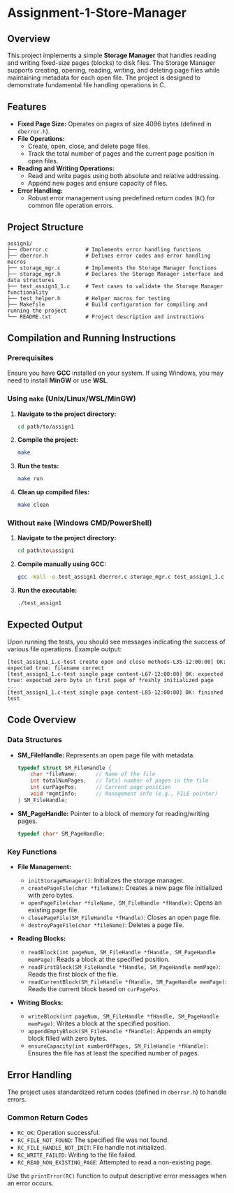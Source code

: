 # Assignment-1-Store-Manager

## Overview
This project implements a simple **Storage Manager** that handles reading and writing fixed-size pages (blocks) to disk files. The Storage Manager supports creating, opening, reading, writing, and deleting page files while maintaining metadata for each open file. The project is designed to demonstrate fundamental file handling operations in C.

## Features
- **Fixed Page Size:** Operates on pages of size 4096 bytes (defined in `dberror.h`).
- **File Operations:**
  - Create, open, close, and delete page files.
  - Track the total number of pages and the current page position in open files.
- **Reading and Writing Operations:**
  - Read and write pages using both absolute and relative addressing.
  - Append new pages and ensure capacity of files.
- **Error Handling:**
  - Robust error management using predefined return codes (`RC`) for common file operation errors.

## Project Structure

```
assign1/
├── dberror.c            # Implements error handling functions
├── dberror.h            # Defines error codes and error handling macros
├── storage_mgr.c        # Implements the Storage Manager functions
├── storage_mgr.h        # Declares the Storage Manager interface and data structures
├── test_assign1_1.c     # Test cases to validate the Storage Manager functionality
├── test_helper.h        # Helper macros for testing
├── Makefile             # Build configuration for compiling and running the project
└── README.txt           # Project description and instructions
```

## Compilation and Running Instructions

### Prerequisites
Ensure you have **GCC** installed on your system. If using Windows, you may need to install **MinGW** or use **WSL**.

### Using `make` (Unix/Linux/WSL/MinGW)
1. **Navigate to the project directory:**
   ```bash
   cd path/to/assign1
   ```
2. **Compile the project:**
   ```bash
   make
   ```
3. **Run the tests:**
   ```bash
   make run
   ```
4. **Clean up compiled files:**
   ```bash
   make clean
   ```

### Without `make` (Windows CMD/PowerShell)
1. **Navigate to the project directory:**
   ```bash
   cd path\to\assign1
   ```
2. **Compile manually using GCC:**
   ```bash
   gcc -Wall -o test_assign1 dberror.c storage_mgr.c test_assign1_1.c
   ```
3. **Run the executable:**
   ```bash
   ./test_assign1
   ```

## Expected Output
Upon running the tests, you should see messages indicating the success of various file operations. Example output:

```
[test_assign1_1.c-test create open and close methods-L35-12:00:00] OK: expected true: filename correct
[test_assign1_1.c-test single page content-L67-12:00:00] OK: expected true: expected zero byte in first page of freshly initialized page
...
[test_assign1_1.c-test single page content-L85-12:00:00] OK: finished test
```

## Code Overview

### Data Structures
- **SM_FileHandle:** Represents an open page file with metadata.
  ```c
  typedef struct SM_FileHandle {
      char *fileName;      // Name of the file
      int totalNumPages;   // Total number of pages in the file
      int curPagePos;      // Current page position
      void *mgmtInfo;      // Management info (e.g., FILE pointer)
  } SM_FileHandle;
  ```

- **SM_PageHandle:** Pointer to a block of memory for reading/writing pages.
  ```c
  typedef char* SM_PageHandle;
  ```

### Key Functions
- **File Management:**
  - `initStorageManager()`: Initializes the storage manager.
  - `createPageFile(char *fileName)`: Creates a new page file initialized with zero bytes.
  - `openPageFile(char *fileName, SM_FileHandle *fHandle)`: Opens an existing page file.
  - `closePageFile(SM_FileHandle *fHandle)`: Closes an open page file.
  - `destroyPageFile(char *fileName)`: Deletes a page file.

- **Reading Blocks:**
  - `readBlock(int pageNum, SM_FileHandle *fHandle, SM_PageHandle memPage)`: Reads a block at the specified position.
  - `readFirstBlock(SM_FileHandle *fHandle, SM_PageHandle memPage)`: Reads the first block of the file.
  - `readCurrentBlock(SM_FileHandle *fHandle, SM_PageHandle memPage)`: Reads the current block based on `curPagePos`.

- **Writing Blocks:**
  - `writeBlock(int pageNum, SM_FileHandle *fHandle, SM_PageHandle memPage)`: Writes a block at the specified position.
  - `appendEmptyBlock(SM_FileHandle *fHandle)`: Appends an empty block filled with zero bytes.
  - `ensureCapacity(int numberOfPages, SM_FileHandle *fHandle)`: Ensures the file has at least the specified number of pages.

## Error Handling
The project uses standardized return codes (defined in `dberror.h`) to handle errors.

### Common Return Codes
- `RC_OK`: Operation successful.
- `RC_FILE_NOT_FOUND`: The specified file was not found.
- `RC_FILE_HANDLE_NOT_INIT`: File handle not initialized.
- `RC_WRITE_FAILED`: Writing to the file failed.
- `RC_READ_NON_EXISTING_PAGE`: Attempted to read a non-existing page.

Use the `printError(RC)` function to output descriptive error messages when an error occurs.


